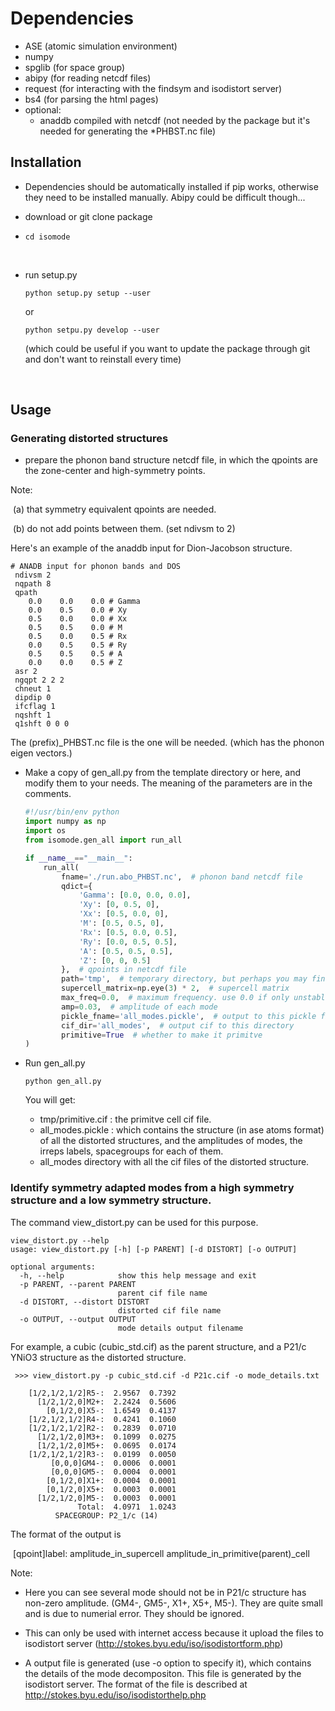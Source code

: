 # Dependencies

* ASE (atomic simulation environment)
* numpy 
* spglib (for space group)
* abipy (for reading netcdf files)
* request  (for interacting with the findsym and isodistort server)
* bs4 (for parsing the html pages)
* optional:
  * anaddb compiled with netcdf (not needed by the package but it's needed for generating the *PHBST.nc file) 

## Installation

* Dependencies should be automatically installed if pip works, otherwise they need to be installed manually.  Abipy could be difficult though...

* download or git clone package 

* ```
  cd isomode
  ```

  ​

* run setup.py
  ```
  python setup.py setup --user
  ```

  or 

  ```
  python setpu.py develop --user
  ```

   (which could be useful if you want to update the package through git and don't want to reinstall every time)

  ​



## Usage

### Generating distorted structures

* prepare the phonon band structure netcdf file, in which the qpoints are the zone-center and high-symmetry points. 

Note:

​           (a) that symmetry equivalent qpoints are needed. 

​	    (b) do not add points between them. (set ndivsm to 2)

   Here's an example of the anaddb input for Dion-Jacobson structure.

   ```
   # ANADB input for phonon bands and DOS
    ndivsm 2
    nqpath 8
    qpath
       0.0    0.0    0.0 # Gamma
       0.0    0.5    0.0 # Xy
       0.5    0.0    0.0 # Xx
       0.5    0.5    0.0 # M
       0.5    0.0    0.5 # Rx
       0.0    0.5    0.5 # Ry
       0.5    0.5    0.5 # A
       0.0    0.0    0.5 # Z
    asr 2
    ngqpt 2 2 2
    chneut 1
    dipdip 0
    ifcflag 1
    nqshft 1
    q1shft 0 0 0
   ```

   The (prefix)_PHBST.nc file is the one will be needed. (which has the phonon eigen vectors.)

* Make a copy of gen_all.py from the template directory or here, and modify them to your needs. The meaning of the parameters are in the comments.

  ```python
  #!/usr/bin/env python
  import numpy as np
  import os
  from isomode.gen_all import run_all

  if __name__=="__main__":
      run_all(
          fname='./run.abo_PHBST.nc',  # phonon band netcdf file
          qdict={
              'Gamma': [0.0, 0.0, 0.0],
              'Xy': [0, 0.5, 0],
              'Xx': [0.5, 0.0, 0],
              'M': [0.5, 0.5, 0],
              'Rx': [0.5, 0.0, 0.5],
              'Ry': [0.0, 0.5, 0.5],
              'A': [0.5, 0.5, 0.5],
              'Z': [0, 0, 0.5]
          },  # qpoints in netcdf file
          path='tmp',  # temporary directory, but perhaps you may find things useful in it?
          supercell_matrix=np.eye(3) * 2,  # supercell matrix
          max_freq=0.0,  # maximum frequency. use 0.0 if only unstable mode is required
          amp=0.03,  # amplitude of each mode
          pickle_fname='all_modes.pickle',  # output to this pickle file
          cif_dir='all_modes',  # output cif to this directory
          primitive=True  # whether to make it primitve
  )

  ```

* Run gen_all.py

  ```
  python gen_all.py
  ```

  You will get:

  - tmp/primitive.cif : the primitve cell cif file. 
  - all_modes.pickle : which contains the structure (in ase atoms format) of all the distorted structures, and the amplitudes of  modes, the irreps labels, spacegroups for each of them.
  - all_modes directory with all the cif files of the distorted structure.

### Identify symmetry adapted modes from a high symmetry structure and a low symmetry structure.

The command view_distort.py can be used for this purpose.

```
view_distort.py --help
usage: view_distort.py [-h] [-p PARENT] [-d DISTORT] [-o OUTPUT]

optional arguments:
  -h, --help            show this help message and exit
  -p PARENT, --parent PARENT
                        parent cif file name
  -d DISTORT, --distort DISTORT
                        distorted cif file name
  -o OUTPUT, --output OUTPUT
                        mode details output filename
```

For example,  a cubic (cubic_std.cif) as the parent structure, and a P21/c YNiO3 structure as the distorted structure.  

```
 >>> view_distort.py -p cubic_std.cif -d P21c.cif -o mode_details.txt
 
    [1/2,1/2,1/2]R5-:  2.9567  0.7392
      [1/2,1/2,0]M2+:  2.2424  0.5606
        [0,1/2,0]X5-:  1.6549  0.4137
    [1/2,1/2,1/2]R4-:  0.4241  0.1060
    [1/2,1/2,1/2]R2-:  0.2839  0.0710
      [1/2,1/2,0]M3+:  0.1099  0.0275
      [1/2,1/2,0]M5+:  0.0695  0.0174
    [1/2,1/2,1/2]R3-:  0.0199  0.0050
         [0,0,0]GM4-:  0.0006  0.0001
         [0,0,0]GM5-:  0.0004  0.0001
        [0,1/2,0]X1+:  0.0004  0.0001
        [0,1/2,0]X5+:  0.0003  0.0001
      [1/2,1/2,0]M5-:  0.0003  0.0001
               Total:  4.0971  1.0243
          SPACEGROUP: P2_1/c (14)
```

The format of the output is 

​                    [qpoint]label: amplitude_in_supercell amplitude_in_primitive(parent)_cell

Note:

- Here you can see several mode should not be in P21/c structure has non-zero amplitude. (GM4-, GM5-, X1+, X5+, M5-). They are quite small and is due to numerial error. They should be ignored.

- This can only be used with internet access because it upload the files to isodistort server (http://stokes.byu.edu/iso/isodistortform.php)

- A output file is generated (use -o option to specify it), which contains the details of the mode decompositon. This file is generated by the isodistort server. The format of the file is described at http://stokes.byu.edu/iso/isodistorthelp.php

  ​





